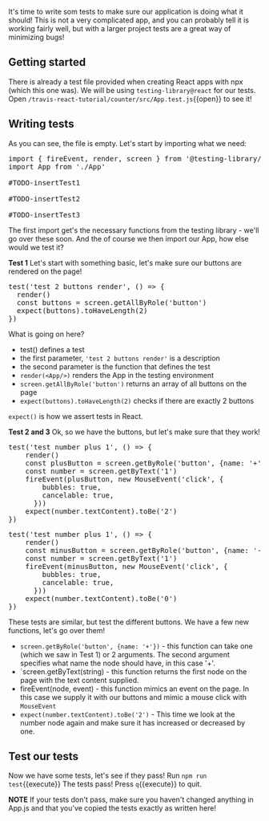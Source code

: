 It's time to write som tests to make sure our application is doing what it should! This is not a very complicated app, and you can probably tell it is working fairly well, but with a larger project tests are a great way of minimizing bugs!

## Getting started
There is already a test file provided when creating React apps with npx (which this one was). We will be using `testing-library@react` for our tests. Open `/travis-react-tutorial/counter/src/App.test.js`{{open}} to see it!

## Writing tests
As you can see, the file is empty. Let's start by importing what we need:
<pre class="file" data-filename="/root/travis-react-tutorial/counter/src/App.test.js" data-target="replace">
import { fireEvent, render, screen } from '@testing-library/react'
import App from './App'

#TODO-insertTest1

#TODO-insertTest2

#TODO-insertTest3
</pre>

The first import get's the necessary functions from the testing library - we'll go over these soon. And the of course we then import our App, how else would we test it?

**Test 1**
Let's start with something basic, let's make sure our buttons are rendered on the page!
<pre class="file" data-filename="/root/travis-react-tutorial/counter/src/App.test.js" data-target="insert"  data-marker="#TODO-insertTest1">
test('test 2 buttons render', () => {
  render(<App />)
  const buttons = screen.getAllByRole('button')
  expect(buttons).toHaveLength(2)
})
</pre>

What is going on here?
- test() defines a test
- the first parameter, `'test 2 buttons render'` is a description
- the second parameter is the function that defines the test
- `render(<App/>)` renders the App in the testing environment
- `screen.getAllByRole('button')` returns an array of all buttons on the page
- `expect(buttons).toHaveLength(2)` checks if there are exactly 2 buttons

`expect()` is how we assert tests in React.

**Test 2 and 3**
Ok, so we have the buttons, but let's make sure that they work!

<pre class="file" data-filename="/root/travis-react-tutorial/counter/src/App.test.js" data-target="insert"  data-marker="#TODO-insertTest2">
test('test number plus 1', () => {
    render(<App/>)
    const plusButton = screen.getByRole('button', {name: '+'})
    const number = screen.getByText('1')
    fireEvent(plusButton, new MouseEvent('click', {
        bubbles: true,
        cancelable: true,
      }))
    expect(number.textContent).toBe('2')
})
</pre>

<pre class="file" data-filename="/root/travis-react-tutorial/counter/src/App.test.js" data-target="insert"  data-marker="#TODO-insertTest3">
test('test number plus 1', () => {
    render(<App/>)
    const minusButton = screen.getByRole('button', {name: '-'})
    const number = screen.getByText('1')
    fireEvent(minusButton, new MouseEvent('click', {
        bubbles: true,
        cancelable: true,
      }))
    expect(number.textContent).toBe('0')
})
</pre>

These tests are similar, but test the different buttons. We have a few new functions, let's go over them!

- `screen.getByRole('button', {name: '+'})` - this function can take one (which we saw in Test 1) or 2 arguments. The second argument specifies what name the node should have, in this case '+'.
- `screen.getByText(string) - this function returns the first node on the page with the text content supplied.
- fireEvent(node, event) - this function mimics an event on the page. In this case we supply it with our buttons and mimic a mouse click with `MouseEvent`
- `expect(number.textContent).toBe('2')` - This time we look at the number node again and make sure it has increased or decreased by one.

## Test our tests
Now we have some tests, let's see if they pass! Run `npm run test`{{execute}}
The tests pass! Press `q`{{execute}} to quit.

**NOTE** If your tests don't pass, make sure you haven't changed anything in App.js and that you've copied the tests exactly as written here!